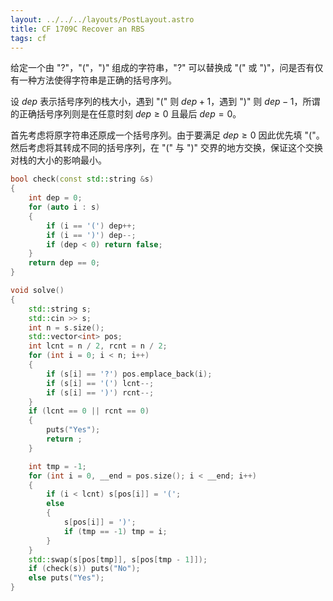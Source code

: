 ```yaml
---
layout: ../../../layouts/PostLayout.astro
title: CF 1709C Recover an RBS
tags: cf
---
```


给定一个由 "?"，"("，")" 组成的字符串，"?" 可以替换成 "(" 或 ")"，问是否有仅有一种方法使得字符串是正确的括号序列。

设 $dep$ 表示括号序列的栈大小，遇到 "(" 则 $dep + 1$，遇到 ")" 则 $dep - 1$，所谓的正确括号序列则是在任意时刻 $dep \ge 0$ 且最后 $dep = 0$。

首先考虑将原字符串还原成一个括号序列。由于要满足 $dep \ge 0$ 因此优先填 "("。然后考虑将其转成不同的括号序列，在 "(" 与 ")" 交界的地方交换，保证这个交换对栈的大小的影响最小。

```cpp
bool check(const std::string &s)
{
    int dep = 0;
    for (auto i : s)
    {
        if (i == '(') dep++;
        if (i == ')') dep--;
        if (dep < 0) return false;
    }
    return dep == 0;
}

void solve()
{
    std::string s;
    std::cin >> s;
    int n = s.size();
    std::vector<int> pos;
    int lcnt = n / 2, rcnt = n / 2;
    for (int i = 0; i < n; i++)
    {
        if (s[i] == '?') pos.emplace_back(i);
        if (s[i] == '(') lcnt--;
        if (s[i] == ')') rcnt--;
    }
    if (lcnt == 0 || rcnt == 0)
    {
        puts("Yes");
        return ;
    }

    int tmp = -1;
    for (int i = 0, __end = pos.size(); i < __end; i++)
    {
        if (i < lcnt) s[pos[i]] = '(';
        else
        {
            s[pos[i]] = ')';
            if (tmp == -1) tmp = i;
        }
    }
    std::swap(s[pos[tmp]], s[pos[tmp - 1]]);
    if (check(s)) puts("No");
    else puts("Yes");
}

```
